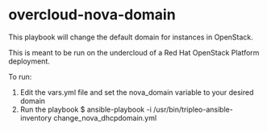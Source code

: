 # overcloud-nova-domain

This playbook will change the default domain for instances in OpenStack.

This is meant to be run on the undercloud of a Red Hat OpenStack Platform deployment.

To run:

1. Edit the vars.yml file and set the nova_domain variable to your desired domain
2. Run the playbook
$ ansible-playbook -i /usr/bin/tripleo-ansible-inventory change_nova_dhcpdomain.yml 
